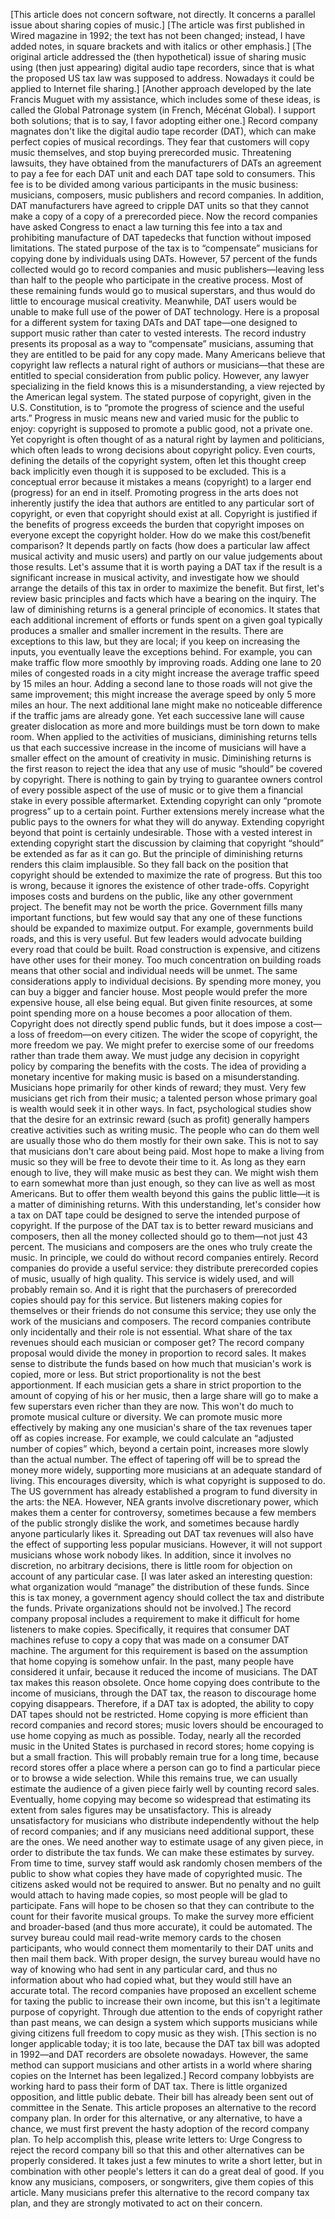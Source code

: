 [This article does not concern software, not directly. It concerns a parallel issue about sharing copies of music.] [The article was first published in Wired magazine in 1992; the text has not been changed; instead, I have added notes, in square brackets and with italics or other emphasis.] [The original article addressed the (then hypothetical) issue of sharing music using (then just appearing) digital audio tape recorders, since that is what the proposed US tax law was supposed to address. Nowadays it could be applied to Internet file sharing.] [Another approach developed by the late Francis Muguet with my assistance, which includes some of these ideas, is called the Global Patronage system (in French, Mécénat Global). I support both solutions; that is to say, I favor adopting either one.] Record company magnates don't like the digital audio tape recorder (DAT), which can make perfect copies of musical recordings. They fear that customers will copy music themselves, and stop buying prerecorded music. Threatening lawsuits, they have obtained from the manufacturers of DATs an agreement to pay a fee for each DAT unit and each DAT tape sold to consumers. This fee is to be divided among various participants in the music business: musicians, composers, music publishers and record companies. In addition, DAT manufacturers have agreed to cripple DAT units so that they cannot make a copy of a copy of a prerecorded piece. Now the record companies have asked Congress to enact a law turning this fee into a tax and prohibiting manufacture of DAT tapedecks that function without imposed limitations. The stated purpose of the tax is to “compensate” musicians for copying done by individuals using DATs. However, 57 percent of the funds collected would go to record companies and music publishers—leaving less than half to the people who participate in the creative process. Most of these remaining funds would go to musical superstars, and thus would do little to encourage musical creativity. Meanwhile, DAT users would be unable to make full use of the power of DAT technology. Here is a proposal for a different system for taxing DATs and DAT tape—one designed to support music rather than cater to vested interests. The record industry presents its proposal as a way to “compensate” musicians, assuming that they are entitled to be paid for any copy made. Many Americans believe that copyright law reflects a natural right of authors or musicians—that these are entitled to special consideration from public policy. However, any lawyer specializing in the field knows this is a misunderstanding, a view rejected by the American legal system. The stated purpose of copyright, given in the U.S. Constitution, is to “promote the progress of science and the useful arts.” Progress in music means new and varied music for the public to enjoy: copyright is supposed to promote a public good, not a private one. Yet copyright is often thought of as a natural right by laymen and politicians, which often leads to wrong decisions about copyright policy. Even courts, defining the details of the copyright system, often let this thought creep back implicitly even though it is supposed to be excluded. This is a conceptual error because it mistakes a means (copyright) to a larger end (progress) for an end in itself. Promoting progress in the arts does not inherently justify the idea that authors are entitled to any particular sort of copyright, or even that copyright should exist at all. Copyright is justified if the benefits of progress exceeds the burden that copyright imposes on everyone except the copyright holder. How do we make this cost/benefit comparison? It depends partly on facts (how does a particular law affect musical activity and music users) and partly on our value judgements about those results. Let's assume that it is worth paying a DAT tax if the result is a significant increase in musical activity, and investigate how we should arrange the details of this tax in order to maximize the benefit. But first, let's review basic principles and facts which have a bearing on the inquiry. The law of diminishing returns is a general principle of economics. It states that each additional increment of efforts or funds spent on a given goal typically produces a smaller and smaller increment in the results. There are exceptions to this law, but they are local; if you keep on increasing the inputs, you eventually leave the exceptions behind. For example, you can make traffic flow more smoothly by improving roads. Adding one lane to 20 miles of congested roads in a city might increase the average traffic speed by 15 miles an hour. Adding a second lane to those roads will not give the same improvement; this might increase the average speed by only 5 more miles an hour. The next additional lane might make no noticeable difference if the traffic jams are already gone. Yet each successive lane will cause greater dislocation as more and more buildings must be torn down to make room. When applied to the activities of musicians, diminishing returns tells us that each successive increase in the income of musicians will have a smaller effect on the amount of creativity in music. Diminishing returns is the first reason to reject the idea that any use of music “should” be covered by copyright. There is nothing to gain by trying to guarantee owners control of every possible aspect of the use of music or to give them a financial stake in every possible aftermarket. Extending copyright can only “promote progress” up to a certain point. Further extensions merely increase what the public pays to the owners for what they will do anyway. Extending copyright beyond that point is certainly undesirable. Those with a vested interest in extending copyright start the discussion by claiming that copyright “should” be extended as far as it can go. But the principle of diminishing returns renders this claim implausible. So they fall back on the position that copyright should be extended to maximize the rate of progress. But this too is wrong, because it ignores the existence of other trade-offs. Copyright imposes costs and burdens on the public, like any other government project. The benefit may not be worth the price. Government fills many important functions, but few would say that any one of these functions should be expanded to maximize output. For example, governments build roads, and this is very useful. But few leaders would advocate building every road that could be built. Road construction is expensive, and citizens have other uses for their money. Too much concentration on building roads means that other social and individual needs will be unmet. The same considerations apply to individual decisions. By spending more money, you can buy a bigger and fancier house. Most people would prefer the more expensive house, all else being equal. But given finite resources, at some point spending more on a house becomes a poor allocation of them. Copyright does not directly spend public funds, but it does impose a cost—a loss of freedom—on every citizen. The wider the scope of copyright, the more freedom we pay. We might prefer to exercise some of our freedoms rather than trade them away. We must judge any decision in copyright policy by comparing the benefits with the costs. The idea of providing a monetary incentive for making music is based on a misunderstanding. Musicians hope primarily for other kinds of reward; they must. Very few musicians get rich from their music; a talented person whose primary goal is wealth would seek it in other ways. In fact, psychological studies show that the desire for an extrinsic reward (such as profit) generally hampers creative activities such as writing music. The people who can do them well are usually those who do them mostly for their own sake. This is not to say that musicians don't care about being paid. Most hope to make a living from music so they will be free to devote their time to it. As long as they earn enough to live, they will make music as best they can. We might wish them to earn somewhat more than just enough, so they can live as well as most Americans. But to offer them wealth beyond this gains the public little—it is a matter of diminishing returns. With this understanding, let's consider how a tax on DAT tape could be designed to serve the intended purpose of copyright. If the purpose of the DAT tax is to better reward musicians and composers, then all the money collected should go to them—not just 43 percent. The musicians and composers are the ones who truly create the music. In principle, we could do without record companies entirely. Record companies do provide a useful service: they distribute prerecorded copies of music, usually of high quality. This service is widely used, and will probably remain so. And it is right that the purchasers of prerecorded copies should pay for this service. But listeners making copies for themselves or their friends do not consume this service; they use only the work of the musicians and composers. The record companies contribute only incidentally and their role is not essential. What share of the tax revenues should each musician or composer get? The record company proposal would divide the money in proportion to record sales. It makes sense to distribute the funds based on how much that musician's work is copied, more or less. But strict proportionality is not the best apportionment. If each musician gets a share in strict proportion to the amount of copying of his or her music, then a large share will go to make a few superstars even richer than they are now. This won't do much to promote musical culture or diversity. We can promote music more effectively by making any one musician's share of the tax revenues taper off as copies increase. For example, we could calculate an “adjusted number of copies” which, beyond a certain point, increases more slowly than the actual number. The effect of tapering off will be to spread the money more widely, supporting more musicians at an adequate standard of living. This encourages diversity, which is what copyright is supposed to do. The US government has already established a program to fund diversity in the arts: the NEA. However, NEA grants involve discretionary power, which makes them a center for controversy, sometimes because a few members of the public strongly dislike the work, and sometimes because hardly anyone particularly likes it. Spreading out DAT tax revenues will also have the effect of supporting less popular musicians. However, it will not support musicians whose work nobody likes. In addition, since it involves no discretion, no arbitrary decisions, there is little room for objection on account of any particular case. [I was later asked an interesting question: what organization would “manage” the distribution of these funds. Since this is tax money, a government agency should collect the tax and distribute the funds. Private organizations should not be involved.] The record company proposal includes a requirement to make it difficult for home listeners to make copies. Specifically, it requires that consumer DAT machines refuse to copy a copy that was made on a consumer DAT machine. The argument for this requirement is based on the assumption that home copying is somehow unfair. In the past, many people have considered it unfair, because it reduced the income of musicians. The DAT tax makes this reason obsolete. Once home copying does contribute to the income of musicians, through the DAT tax, the reason to discourage home copying disappears. Therefore, if a DAT tax is adopted, the ability to copy DAT tapes should not be restricted. Home copying is more efficient than record companies and record stores; music lovers should be encouraged to use home copying as much as possible. Today, nearly all the recorded music in the United States is purchased in record stores; home copying is but a small fraction. This will probably remain true for a long time, because record stores offer a place where a person can go to find a particular piece or to browse a wide selection. While this remains true, we can usually estimate the audience of a given piece fairly well by counting record sales. Eventually, home copying may become so widespread that estimating its extent from sales figures may be unsatisfactory. This is already unsatisfactory for musicians who distribute independently without the help of record companies; and if any musicians need additional support, these are the ones. We need another way to estimate usage of any given piece, in order to distribute the tax funds. We can make these estimates by survey. From time to time, survey staff would ask randomly chosen members of the public to show what copies they have made of copyrighted music. The citizens asked would not be required to answer. But no penalty and no guilt would attach to having made copies, so most people will be glad to participate. Fans will hope to be chosen so that they can contribute to the count for their favorite musical groups. To make the survey more efficient and broader-based (and thus more accurate), it could be automated. The survey bureau could mail read-write memory cards to the chosen participants, who would connect them momentarily to their DAT units and then mail them back. With proper design, the survey bureau would have no way of knowing who had sent in any particular card, and thus no information about who had copied what, but they would still have an accurate total. The record companies have proposed an excellent scheme for taxing the public to increase their own income, but this isn't a legitimate purpose of copyright. Through due attention to the ends of copyright rather than past means, we can design a system which supports musicians while giving citizens full freedom to copy music as they wish. [This section is no longer applicable today; it is too late, because the DAT tax bill was adopted in 1992—and DAT recorders are obsolete nowadays. However, the same method can support musicians and other artists in a world where sharing copies on the Internet has been legalized.] Record company lobbyists are working hard to pass their form of DAT tax. There is little organized opposition, and little public debate. Their bill has already been sent out of committee in the Senate. This article proposes an alternative to the record company plan. In order for this alternative, or any alternative, to have a chance, we must first prevent the hasty adoption of the record company plan. To help accomplish this, please write letters to: Urge Congress to reject the record company bill so that this and other alternatives can be properly considered. It takes just a few minutes to write a short letter, but in combination with other people's letters it can do a great deal of good. If you know any musicians, composers, or songwriters, give them copies of this article. Many musicians prefer this alternative to the record company tax plan, and they are strongly motivated to act on their concern.